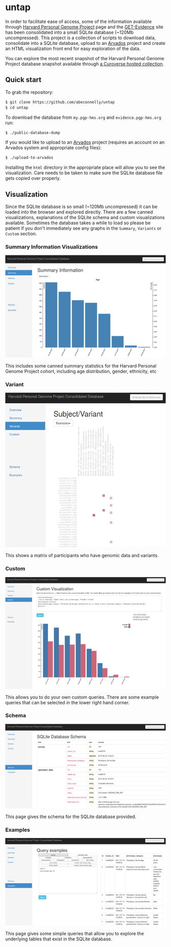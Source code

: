 untap
===

In order to facilitate ease of access, some of the information available through [Harvard Personal Genome Project](http://www.personalgenomes.org/) page and the [GET-Evidence](http://evidence.pgp-hms.org/about) site has been consolidated into a small SQLite database (~120Mb uncompressed).  This project is a collection of scripts to download data, consolidate into a SQLite database, upload to an [Arvados](https://arvados.org/) project and create an HTML visualization front end for easy exploration of the data.

You can explore the most recent snapshot of the Harvard Personal Genome Project database snapshot available through [a Curoverse hosted collection](http://curoverse.link/2210f7ee07fc1c8b926e5db28eff9635+3284/html/index.html).

Quick start
---

To grab the repository:

```bash
$ git clone https://github.com/abeconnelly/untap
$ cd untap
```

To download the database from `my.pgp-hms.org` and `evidence.pgp-hms.org` run:

```bash
$ ./public-database-dump
```

If you would like to upload to an [Arvados](https://arvados.org) project (requires an account on an Arvados system and appropriate config files):

```bash
$ ./upload-to-arvados
```

Installing the `html` directory in the appropriate place will allow you to see the visualization.  Care needs to be taken to make sure the SQLite database file gets copied over properly.

Visualization
---

Since the SQLite database is so small (~120Mb uncompressed) it can be loaded into the browser and explored directly.  There are a few canned visualizations, explanations of the SQLite schema and custom visualizations available.  Sometimes the database takes a while to load so please be patient if you don't immediately see any graphs in the `Summary`, `Variants` or `Custom` section.

### Summary Information Visualizations

![Age Summary](/img/age_summary.png)

This includes some canned summary statistics for the Harvard Personal Genome Project cohort, including age distribution, gender, ethnicity, etc

### Variant 

![Subject/Variant](/img/sub_var.png)

This shows a matrix of participants who have genomic data and variants.

### Custom

![Custom Visualization](/img/custom_viz.png)

This allows you to do your own custom queries.  There are some example queries that can be selected in the lower right hand corner.  

### Schema

![Schema](/img/schema_viz.png)

This page gives the schema for the SQLite database provided.

### Examples

![Schema](/img/schema_example_viz.png)

This page gives some simple queries that allow you to explore the underlying tables that exist in the SQLite database.
